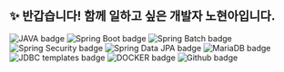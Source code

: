 ## ✨ 반갑습니다! 함께 일하고 싶은 개발자 노현아입니다.

<!--
**hyunnbunt/hyunnbunt** is a ✨ _special_ ✨ repository because its `README.md` (this file) appears on your GitHub profile.

Here are some ideas to get you started:

- 🔭 I’m currently working on ...

- 👯 I’m looking to collaborate on ...
- 🤔 I’m looking for help with ...
- 💬 Ask me about ...
- 📫 How to reach me: ...
- 😄 Pronouns: ...
- ⚡ Fun fact: ...
-->

![JAVA badge](https://img.shields.io/badge/Java-ffdce0?style=for-the-badge)
![Spring Boot badge](https://img.shields.io/badge/Spring%20Boot-fff5b1?style=for-the-badge)
![Spring Batch badge](https://img.shields.io/badge/Spring%20Batch-fac898?style=for-the-badge)
![Spring Security badge](https://img.shields.io/badge/Spring%20Security-f7ddbe?style=for-the-badge)
![Spring Data JPA badge](https://img.shields.io/badge/Spring%20Data%20JPA-lightgreen?style=for-the-badge)
![MariaDB badge](https://img.shields.io/badge/MariaDB-dcffe4?style=for-the-badge)
![JDBC templates badge](http://img.shields.io/badge/JDBC%20templates-lightblue?style=for-the-badge)
![DOCKER badge](https://img.shields.io/badge/Docker-9cf?style=for-the-badge)
![Github badge](https://img.shields.io/badge/Github-f6f8fa?style=for-the-badge)
